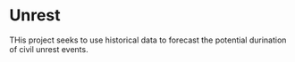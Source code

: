 # Unrest

THis project seeks to use historical data to forecast the potential durination of civil unrest events.
